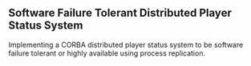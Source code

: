 Software Failure Tolerant Distributed Player Status System 
----------------------------------------------------------
Implementing a CORBA distributed player status system to be software 
failure tolerant or highly available using process replication.
